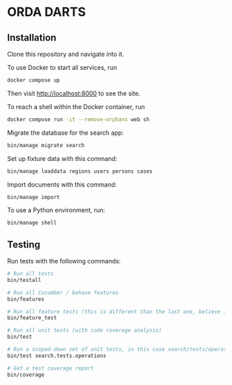 # ORDA DARTS

## Installation

Clone this repository and navigate into it.

To use Docker to start all services, run

```sh
docker compose up
```

Then visit <http://localhost:8000> to see the site.

To reach a shell within the Docker container, run

```sh
docker compose run -it --remove-orphans web sh
```

Migrate the database for the search app:

```sh
bin/manage migrate search
```

Set up fixture data with this command:

```sh
bin/manage loaddata regions users persons cases
```

Import documents with this command:

```sh
bin/manage import
```

To use a Python environment, run:

```sh
bin/manage shell
```

## Testing

Run tests with the following commands:

```sh
# Run all tests
bin/testall

# Run all Cucumber / behave features
bin/features

# Run all feature tests (this is different than the last one, believe it or not)
bin/feature_test

# Run all unit tests (with code coverage analysis)
bin/test

# Run a scoped-down set of unit tests, in this case search/tests/operations/*.py
bin/test search.tests.operations

# Get a test coverage report
bin/coverage
```
